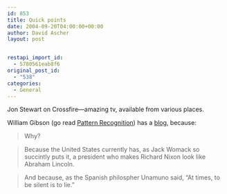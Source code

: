 ```yaml
---
id: 853
title: Quick points
date: 2004-09-20T04:00:00+00:00
author: David Ascher
layout: post


restapi_import_id:
  - 5780561eab8f6
original_post_id:
  - "538"
categories:
  - General
---
```

Jon Stewart on Crossfire&#8212;amazing tv, available from various places<a />.</p> 

William Gibson (go read [Pattern Recognition](http://www.williamgibsonbooks.com/books/pattern.asp)) has a [blog](http://www.williamgibsonbooks.com/blog/blog.asp), because:

> Why?

> Because the United States currently has, as Jack Womack so succintly puts it, a president who makes Richard Nixon look like Abraham Lincoln.

> And because, as the Spanish philospher Unamuno said, &#8220;At times, to be silent is to lie.&#8221;